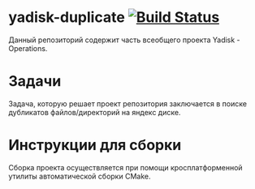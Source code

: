 # yadisk-duplicate [![Build Status](https://travis-ci.org/yadisk-ops/yadisk-duplicate.svg?branch=master)](https://travis-ci.org/yadisk-ops/yadisk-duplicate)
Данный репозиторий содержит часть всеобщего проекта Yadisk - Operations. 

# Задачи
Задача, которую решает проект репозитория заключается в поиске дубликатов файлов/директорий на яндекс диске. 

# Инструкции для сборки
Сборка проекта осуществляется при помощи кросплатформенной утилиты автоматической сборки CMake.
